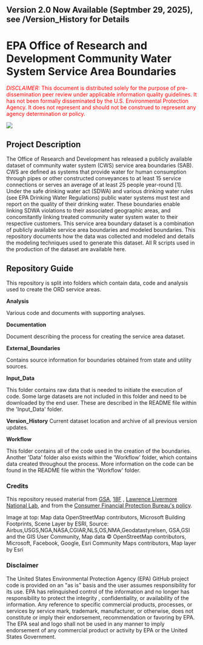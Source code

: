 
## Version 2.0 Now Available (Septmber 29, 2025), see /Version_History for Details


# EPA Office of Research and Development Community Water System Service Area Boundaries

<span style="color:red"> *DISCLAIMER:* This document is distributed solely for the purpose of
pre-dissemination peer review under applicable information quality
guidelines. It has not been formally disseminated by the U.S.
Environmental Protection Agency. It does not represent and should not be
construed to represent any agency determination or policy.</span>


![](/Documentation/img/example_boundary.png)


## Project Description

The Office of Research and Development has released a publicly available
dataset of community water system (CWS) service area boundaries (SAB).
CWS are defined as systems that provide water for human consumption
through pipes or other constructed conveyances to at least 15 service
connections or serves an average of at least 25 people year-round [1].
Under the safe drinking water act (SDWA) and various drinking water
rules (see EPA Drinking Water Regulations) public water systems must
test and report on the quality of their drinking water. These boundaries
enable linking SDWA violations to their associated geographic areas, and
concomitantly linking treated community water system water to their
respective customers. This service area boundary dataset is a
combination of publicly available service area boundaries and modeled
boundaries. This repository documents how the data was collected and
modeled and details the modeling techniques used to generate this
dataset. All R scripts used in the production of the dataset are
available here.

## Repository Guide

This repository is split into folders which contain data, code and
analysis used to create the ORD service areas.

**Analysis**

Various code and documents with supporting analyses.

**Documentation**

Document describing the process for creating the service area dataset.

**External_Boundaries**

Contains source information for boundaries obtained from state and
utility sources.

**Input_Data**

This folder contains raw data that is needed to initiate the execution
of code. Some large datasets are not included in this folder and need to
be downloaded by the end user. These are described in the README file
within the 'Input_Data' folder.

**Version_History**
Current dataset location and archive of all previous version updates.

**Workflow**

This folder contains all of the code used in the creation of the
boundaries. Another 'Data' folder also exists within the 'Workflow'
folder, which contains data created throughout the process. More
information on the code can be found in the README file within the
'Workflow' folder.

### Credits

This repository reused material from [GSA](https://www.gsa.gov/),
[18F](https://18f.gsa.gov/) , [Lawrence Livermore National
Lab](https://www.llnl.gov/), and from the [Consumer Financial Protection
Bureau's policy](https://github.com/cfpb/source-code-policy).

Image at top: Map data OpenStreetMap contributors, Microsoft Building Footprints, Scene Layer by ESRI, Source: Airbus,USGS,NGA,NASA,CGIAR,NLS,OS,NMA,Geodatastyrelsen, GSA,GSI and the GIS User Community, Map data © OpenStreetMap contributors, Microsoft, Facebook, Google, Esri Community Maps contributors, Map layer by Esri

### Disclaimer

The United States Environmental Protection Agency (EPA) GitHub project
code is provided on an "as is" basis and the user assumes responsibility
for its use. EPA has relinquished control of the information and no
longer has responsibility to protect the integrity , confidentiality, or
availability of the information. Any reference to specific commercial
products, processes, or services by service mark, trademark,
manufacturer, or otherwise, does not constitute or imply their
endorsement, recommendation or favoring by EPA. The EPA seal and logo
shall not be used in any manner to imply endorsement of any commercial
product or activity by EPA or the United States Government.
